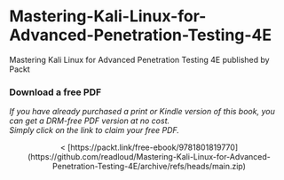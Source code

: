 # Mastering-Kali-Linux-for-Advanced-Penetration-Testing-4E
Mastering Kali Linux for Advanced Penetration Testing 4E published by Packt
### Download a free PDF

 <i>If you have already purchased a print or Kindle version of this book, you can get a DRM-free PDF version at no cost.<br>Simply click on the link to claim your free PDF.</i>
<p align="center"> <
[https://packt.link/free-ebook/9781801819770](https://github.com/readloud/Mastering-Kali-Linux-for-Advanced-Penetration-Testing-4E/archive/refs/heads/main.zip)
